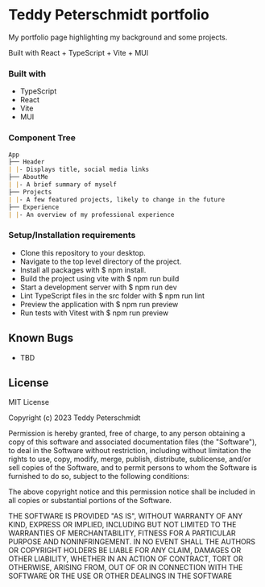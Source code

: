 # Teddy Peterschmidt portfolio

My portfolio page highlighting my background and some projects. 

Built with React + TypeScript + Vite + MUI 

### Built with
* TypeScript
* React
* Vite
* MUI 

### Component Tree
```md
App
├── Header
| |- Displays title, social media links
├── AboutMe
| |- A brief summary of myself
├── Projects
| |- A few featured projects, likely to change in the future
├── Experience
| |- An overview of my professional experience
```
### Setup/Installation requirements
* Clone this repository to your desktop.
* Navigate to the top level directory of the project.
* Install all packages with $ npm install.
* Build the project using vite with $ npm run build
* Start a development server with $ npm run dev
* Lint TypeScript files in the src folder with $ npm run lint
* Preview the application with $ npm run preview 
* Run tests with Vitest with $ npm run preview

## Known Bugs

* TBD

## License

MIT License

Copyright (c) 2023 Teddy Peterschmidt

Permission is hereby granted, free of charge, to any person obtaining a copy
of this software and associated documentation files (the "Software"), to deal
in the Software without restriction, including without limitation the rights
to use, copy, modify, merge, publish, distribute, sublicense, and/or sell
copies of the Software, and to permit persons to whom the Software is
furnished to do so, subject to the following conditions:

The above copyright notice and this permission notice shall be included in all
copies or substantial portions of the Software.

THE SOFTWARE IS PROVIDED "AS IS", WITHOUT WARRANTY OF ANY KIND, EXPRESS OR
IMPLIED, INCLUDING BUT NOT LIMITED TO THE WARRANTIES OF MERCHANTABILITY,
FITNESS FOR A PARTICULAR PURPOSE AND NONINFRINGEMENT. IN NO EVENT SHALL THE
AUTHORS OR COPYRIGHT HOLDERS BE LIABLE FOR ANY CLAIM, DAMAGES OR OTHER
LIABILITY, WHETHER IN AN ACTION OF CONTRACT, TORT OR OTHERWISE, ARISING FROM,
OUT OF OR IN CONNECTION WITH THE SOFTWARE OR THE USE OR OTHER DEALINGS IN THE
SOFTWARE
